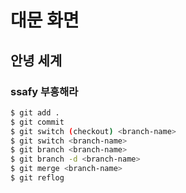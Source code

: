 # 대문 화면

## 안녕 세계

### ssafy 부흥해라

```bash
$ git add .
$ git commit
$ git switch (checkout) <branch-name>
$ git switch <branch-name>
$ git branch <branch-name>
$ git branch -d <branch-name>
$ git merge <branch-name>
$ git reflog
```